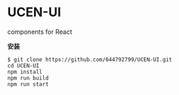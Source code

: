 # UCEN-UI
components for React

**安装**
```
$ git clone https://github.com/644792799/UCEN-UI.git
cd UCEN-UI
npm install
npm run build
npm run start
```
